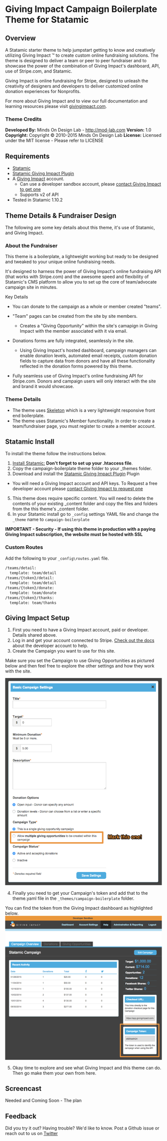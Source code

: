 Giving Impact Campaign Boilerplate Theme for Statamic
=====================================================

## Overview

A Statamic starter theme to help jumpstart getting to know and creatively utilizing Giving Impact &trade; to create custom online fundraising solutions. The theme is designed to deliver a team or peer to peer fundraiser and to showcase the power of the combination of Giving Impact's dashboard, API, use of Stripe.com, and Statamic.

Giving Impact is online fundraising for Stripe, designed to unleash the creativity of designers and developers to deliver customized online donation experiences for Nonprofits.

For more about Giving Impact and to view our full documentation and learning resources please visit [givingimpact.com](http://givingimpact.com).

### Theme Credits

**Developed By:** Minds On Design Lab - http://mod-lab.com
**Version:** 1.0
**Copyright:** Copyright &copy; 2010-2015 Minds On Design Lab
**License:** Licensed under the MIT license - Please refer to LICENSE

## Requirements

* [Statamic](http://statamic.com)
* [Statamic Giving Impact Plugin](https://github.com/Minds-On-Design-Lab/Statamic-Plugin-GivingImpact)
* A [Giving Impact](http://givingimpact.com) account.
    * Can use a developer sandbox account, please [contact Giving Impact to get one](http://givingimpact.com/contact)
    * Supports v2 of API
* Tested in Statamic 1.10.2


## Theme Details & Fundraiser Design

The following are some key details about this theme, it's use of Statamic, and Giving Impact.

### About the Fundraiser

This theme is a boilerplate, a lightweight working but ready to be designed and tweaked to your unique online fundraising needs.

It's designed to harness the power of Giving Impact's online fundraising API (that works with Stripe.com) and the awesome speed and flexibility of Statamic's CMS platform to allow you to set up the core of team/advocate campaign site in minutes.

Key Details

* You can donate to the campaign as a whole or member created "teams".
* "Team" pages can be created from the site by site members.
  * Creates a "Giving Opportunity" within the site's camapign in Giving Impact with the member associated with it via email.
* Donations forms are fully integrated, seamlessly in the site.
  * Using Giving Impact's hosted dashboard, campaign managers can enable donation levels, automated email receipts, custom donation fields to capture data from donors and have all these functionality reflected in the donation forms powered by this theme.

* Fully seamless use of Giving Impact's online fundraising API for Stripe.com. Donors and campaign users will only interact with the site and brand it would showcase.

### Theme Details

* The theme uses [Skeleton](http://getskeleton.com/) which is a very lightweight responsive front end boilerplate.
* The theme uses Statamic's Member functionality. In order to create a team/fundraiser page, you must register to create a member account.

## Statamic Install

To install the theme follow the instructions below.

1. [Install Statamic:](http://statamic.com/learn/digging-in/installing) **Don't forget to set up your .htaccess file**.
2. Copy the campaign-boilerplate theme folder to your _themes folder.
3. Download and install the [Statamic Giving Impact Plugin](https://github.com/Minds-On-Design-Lab/Statamic-Plugin-GivingImpact) Plugin
 * You will need a Giving Impact account and API keys. To Request a free developer account please [contact Giving Impact to request one](http://givingimpact.com/contact)
5. This theme does require specific content. You will need to delete the contents of your existing _content folder and copy the files and folders from the this theme's _content folder.
6. In your Statamic install go to `_config` settings YAML file and change the `_theme` name to `campaign-boilerplate`

**IMPORTANT - Security - If using this theme in production with a paying Giving Impact subscription, the website must be hosted with SSL**

### Custom Routes

Add the following to your `_config\routes.yaml` file.

```
/teams/detail:
  template: team/detail
/teams/{token}/detail:
  template: team/detail
/teams/{token}/donate:
  template: team/donate
/teams/{token}/thanks:
  template: team/thanks
```

## Giving Impact Setup

1. First you need to have a Giving Impact account, paid or developer. Details shared above.
2. Log in and get your account connected to Stripe. [Check out the docs](http://givingimpact.com/docs/developer-account) about the developer account to help.
3. Create the Campaign you want to use for this site.

Make sure you set the Campaign to use Giving Opportunities as pictured below and then feel free to explore the other settings and how they work with the site.

![Giving Impact - Screen](/readme-imgs/gi_camp_setup.png)

4. Finally you need to get your Campaign's token and add that to the theme.yaml file in the `_themes/campaign-boilerplate` folder.

You can find the token from the Giving Impact dashboard as highlighted below.
![Giving Impact - Screen](/readme-imgs/gi_token.png)

5. Okay time to explore and see what Giving Impact and this theme can do. Then go make them your own from here.

## Screencast

Needed and Coming Soon - The plan

## Feedback

Did you try it out? Having trouble? We'd like to know. Post a Github issue or reach out to us on [Twitter](https://twitter.com/mindsondesign)
